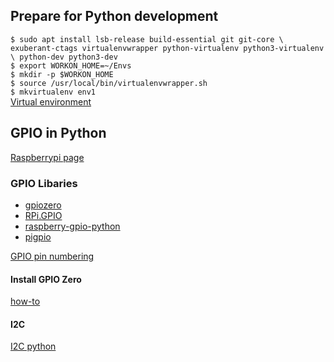 ## Prepare for Python development
`$ sudo apt install lsb-release build-essential git git-core \
    exuberant-ctags virtualenvwrapper python-virtualenv python3-virtualenv \
    python-dev python3-dev`  
`$ export WORKON_HOME=~/Envs`  
`$ mkdir -p $WORKON_HOME`  
`$ source /usr/local/bin/virtualenvwrapper.sh`  
`$ mkvirtualenv env1`  
[Virtual environment](https://virtualenvwrapper.readthedocs.io/en/latest/)
## GPIO in Python
[Raspberrypi page](https://www.raspberrypi.org/documentation/usage/gpio/python/README.md)
### GPIO Libaries
* [gpiozero](https://gpiozero.readthedocs.io/en/stable/)
* [RPi.GPIO](https://pypi.org/project/RPi.GPIO/)
* [raspberry-gpio-python](https://sourceforge.net/p/raspberry-gpio-python/wiki/Home/)
* [pigpio](https://pypi.org/project/pigpio/)  

[GPIO pin numbering](https://gpiozero.readthedocs.io/en/stable/recipes.html#pin-numbering)
#### Install GPIO Zero
[how-to](https://gpiozero.readthedocs.io/en/stable/installing.html#installing-gpio-zero)
#### I2C
[I2C python](https://www.instructables.com/id/Raspberry-Pi-I2C-Python/)

